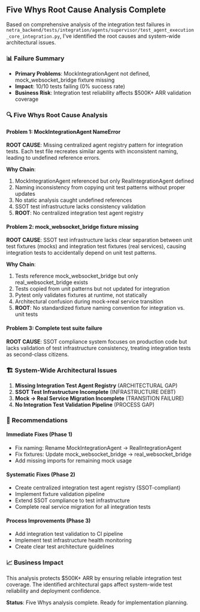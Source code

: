 ## Five Whys Root Cause Analysis Complete

Based on comprehensive analysis of the integration test failures in `netra_backend/tests/integration/agents/supervisor/test_agent_execution_core_integration.py`, I've identified the root causes and system-wide architectural issues.

### 📊 **Failure Summary**
- **Primary Problems**: MockIntegrationAgent not defined, mock_websocket_bridge fixture missing
- **Impact**: 10/10 tests failing (0% success rate)
- **Business Risk**: Integration test reliability affects $500K+ ARR validation coverage

### 🔍 **Five Whys Root Cause Analysis**

#### Problem 1: MockIntegrationAgent NameError
**ROOT CAUSE**: Missing centralized agent registry pattern for integration tests. Each test file recreates similar agents with inconsistent naming, leading to undefined reference errors.

**Why Chain**:
1. MockIntegrationAgent referenced but only RealIntegrationAgent defined
2. Naming inconsistency from copying unit test patterns without proper updates
3. No static analysis caught undefined references
4. SSOT test infrastructure lacks consistency validation
5. **ROOT**: No centralized integration test agent registry

#### Problem 2: mock_websocket_bridge fixture missing
**ROOT CAUSE**: SSOT test infrastructure lacks clear separation between unit test fixtures (mocks) and integration test fixtures (real services), causing integration tests to accidentally depend on unit test patterns.

**Why Chain**:
1. Tests reference mock_websocket_bridge but only real_websocket_bridge exists
2. Tests copied from unit patterns but not updated for integration
3. Pytest only validates fixtures at runtime, not statically
4. Architectural confusion during mock→real service transition
5. **ROOT**: No standardized fixture naming convention for integration vs. unit tests

#### Problem 3: Complete test suite failure
**ROOT CAUSE**: SSOT compliance system focuses on production code but lacks validation of test infrastructure consistency, treating integration tests as second-class citizens.

### 🏗️ **System-Wide Architectural Issues**

1. **Missing Integration Test Agent Registry** (ARCHITECTURAL GAP)
2. **SSOT Test Infrastructure Incomplete** (INFRASTRUCTURE DEBT)
3. **Mock → Real Service Migration Incomplete** (TRANSITION FAILURE)
4. **No Integration Test Validation Pipeline** (PROCESS GAP)

### 🎯 **Recommendations**

#### Immediate Fixes (Phase 1)
- Fix naming: Rename MockIntegrationAgent → RealIntegrationAgent
- Fix fixtures: Update mock_websocket_bridge → real_websocket_bridge
- Add missing imports for remaining mock usage

#### Systematic Fixes (Phase 2)
- Create centralized integration test agent registry (SSOT-compliant)
- Implement fixture validation pipeline
- Extend SSOT compliance to test infrastructure
- Complete real service migration for all integration tests

#### Process Improvements (Phase 3)
- Add integration test validation to CI pipeline
- Implement test infrastructure health monitoring
- Create clear test architecture guidelines

### 📈 **Business Impact**
This analysis protects $500K+ ARR by ensuring reliable integration test coverage. The identified architectural gaps affect system-wide test reliability and deployment confidence.

**Status**: Five Whys analysis complete. Ready for implementation planning.